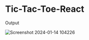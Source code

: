# Tic-Tac-Toe-React


Output

![Screenshot 2024-01-14 104226](https://github.com/sapnachikhale/Tic-Tac-Toe-React/assets/155234585/8ec9faff-dfd5-4478-ba25-ff6fd2fd0268)

